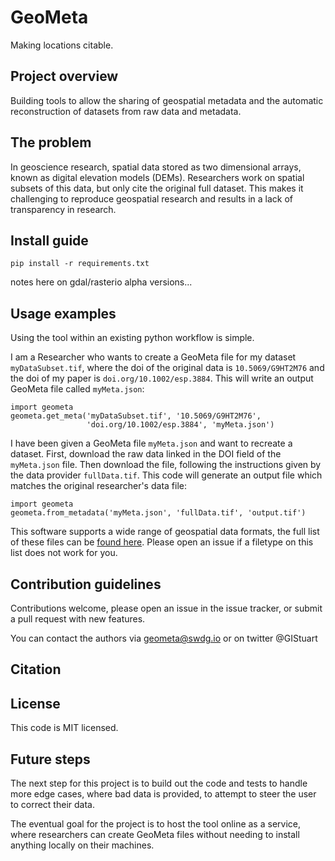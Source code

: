 # GeoMeta
Making locations citable.

## Project overview

Building tools to allow the sharing of geospatial metadata and the automatic reconstruction of datasets from raw data and metadata.

## The problem

In geoscience research, spatial data stored as two dimensional arrays, known as digital elevation models (DEMs). Researchers work on spatial subsets of this data, but only cite the original full dataset. This makes it challenging to reproduce geospatial research and results in a lack of transparency in research.

## Install guide

```
pip install -r requirements.txt
```

notes here on gdal/rasterio alpha versions...

## Usage examples

Using the tool within an existing python workflow is simple.

I am a Researcher who wants to create a GeoMeta file for my dataset `myDataSubset.tif`, where the doi of the original data is `10.5069/G9HT2M76` and the doi of my paper is `doi.org/10.1002/esp.3884`. This will write an output GeoMeta file called `myMeta.json`:

```
import geometa
geometa.get_meta('myDataSubset.tif', '10.5069/G9HT2M76',
                 'doi.org/10.1002/esp.3884', 'myMeta.json')
```

I have been given a GeoMeta file `myMeta.json` and want to recreate a dataset. First, download the raw data linked in the DOI field of the `myMeta.json` file. Then download the file, following the instructions given by the data provider `fullData.tif`. This code will generate an output file which matches the original researcher's data file:

```
import geometa
geometa.from_metadata('myMeta.json', 'fullData.tif', 'output.tif')
```

This software supports a wide range of geospatial data formats, the full list of these files can be [found here](http://www.gdal.org/formats_list.html). Please open an issue if a filetype on this list does not work for you.

## Contribution guidelines

Contributions welcome, please open an issue in the issue tracker, or submit a pull request with new features.

You can contact the authors via geometa@swdg.io or on twitter @GIStuart

## Citation


## License

This code is MIT licensed.

## Future steps

The next step for this project is to build out the code and tests to handle more edge cases, where bad data is provided, to attempt to steer the user to correct their data.

The eventual goal for the project is to host the tool online as a service, where researchers can create GeoMeta files without needing to install anything locally on their machines.
